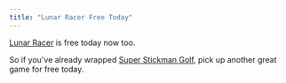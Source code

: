 ```yaml
---
title: "Lunar Racer Free Today"
---
```

<p><a href="https://click.linksynergy.com/fs-bin/stat?id=6PFrOqNV4B8&offerid=146261&type=3&subid=0&tmpid=1826&RD_PARM1=http%253A%252F%252Fitunes.apple.com%252Fca%252Fapp%252Flunar-racer%252Fid474300148%253Fmt%253D8%2526uo%253D4%2526partnerId%253D30">Lunar Racer</a> is free today now too. </p>
<p>So if you've already wrapped <a href="https://chrisenns.com/2012/03/super-stickman-golf-is-free-today/">Super Stickman Golf</a>, pick up another great game for free today.</p>

